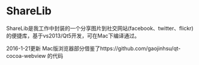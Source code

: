 # ShareLib

ShareLib是我工作中封装的一个分享图片到社交网站(facebook、twitter、flickr)的便捷库，基于vs2013/Qt5开发，可在Mac下编译通过。

2016-1-21更新
Mac版浏览器部分借鉴了https://github.com/gaojinhsu/qt-cocoa-webview 的代码

